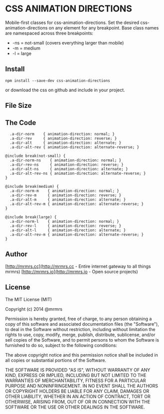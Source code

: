 # CSS ANIMATION DIRECTIONS

  Mobile-first classes for css-animation-directions.
  Set the desired css-animation-directions on any element for any breakpoint.
  Base class names are namespaced across three breakpoints:

*  -ns = not-small (covers everything larger than mobile)
*  -m  = medium
*  -l  = large

## Install
```
npm install --save-dev css-animation-directions
```
or download the css on github and include in your project.

## File Size


## The Code
```
  .a-dir-norm    { animation-direction: normal; }
  .a-dir-rev     { animation-direction: reverse; }
  .a-dir-alt     { animation-direction: alternate; }
  .a-dir-alt-rev { animation-direction: alternate-reverse; }

@include break(not-small) {
  .a-dir-norm-ns    { animation-direction: normal; }
  .a-dir-rev-ns     { animation-direction: reverse; }
  .a-dir-alt-ns     { animation-direction: alternate; }
  .a-dir-alt-rev-ns { animation-direction: alternate-reverse; }
}

@include break(medium) {
  .a-dir-norm-m    { animation-direction: normal; }
  .a-dir-rev-m     { animation-direction: reverse; }
  .a-dir-alt-m     { animation-direction: alternate; }
  .a-dir-alt-rev-m { animation-direction: alternate-reverse; }
}

@include break(large) {
  .a-dir-norm-l    { animation-direction: normal; }
  .a-dir-rev-l     { animation-direction: reverse; }
  .a-dir-alt-l     { animation-direction: alternate; }
  .a-dir-alt-rev-m { animation-direction: alternate-reverse; }
}

```

## Author

[http://mrmrs.cc](http://mrmrs.cc - Entire internet gateway to all things mrmrs)
[http://mrmrs.io](http://mrmrs.io - Open source projects)

## License

The MIT License (MIT)

Copyright (c) 2014 @mrmrs

Permission is hereby granted, free of charge, to any person obtaining a copy
of this software and associated documentation files (the "Software"), to deal
in the Software without restriction, including without limitation the rights
to use, copy, modify, merge, publish, distribute, sublicense, and/or sell
copies of the Software, and to permit persons to whom the Software is
furnished to do so, subject to the following conditions:

The above copyright notice and this permission notice shall be included in
all copies or substantial portions of the Software.

THE SOFTWARE IS PROVIDED "AS IS", WITHOUT WARRANTY OF ANY KIND, EXPRESS OR
IMPLIED, INCLUDING BUT NOT LIMITED TO THE WARRANTIES OF MERCHANTABILITY,
FITNESS FOR A PARTICULAR PURPOSE AND NONINFRINGEMENT. IN NO EVENT SHALL THE
AUTHORS OR COPYRIGHT HOLDERS BE LIABLE FOR ANY CLAIM, DAMAGES OR OTHER
LIABILITY, WHETHER IN AN ACTION OF CONTRACT, TORT OR OTHERWISE, ARISING FROM,
OUT OF OR IN CONNECTION WITH THE SOFTWARE OR THE USE OR OTHER DEALINGS IN
THE SOFTWARE.

